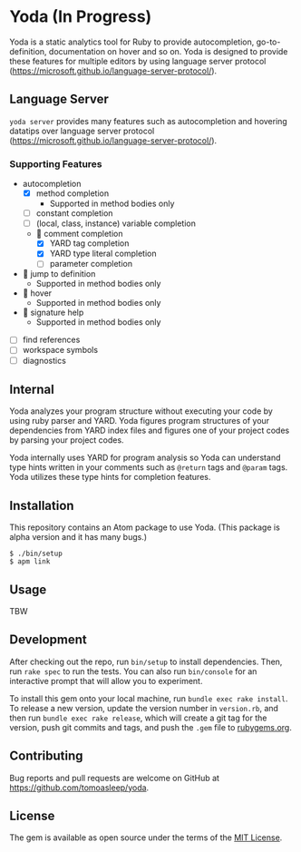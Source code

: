 # Yoda (In Progress)

Yoda is a static analytics tool for Ruby to provide autocompletion, go-to-definition, documentation on hover and so on.
Yoda is designed to provide these features for multiple editors by using language server protocol (https://microsoft.github.io/language-server-protocol/).

## Language Server

`yoda server` provides many features such as autocompletion and hovering datatips over language server protocol (https://microsoft.github.io/language-server-protocol/).

### Supporting Features

- autocompletion
  - [x] method completion
    - Supported in method bodies only
  - [ ] constant completion
  - [ ] (local, class, instance) variable completion
  - :small_red_triangle: comment completion
    - [x] YARD tag completion
    - [x] YARD type literal completion
    - [ ] parameter completion
- :small_red_triangle: jump to definition
  - Supported in method bodies only
- :small_red_triangle: hover
  - Supported in method bodies only
- :small_red_triangle: signature help
  - Supported in method bodies only
- [ ] find references
- [ ] workspace symbols
- [ ] diagnostics

## Internal

Yoda analyzes your program structure without executing your code by using ruby parser and YARD.
Yoda figures program structures of your dependencies from YARD index files and
figures one of your project codes by parsing your project codes.

Yoda internally uses YARD for program analysis so Yoda can understand type hints written in your comments such as `@return` tags and `@param` tags.
Yoda utilizes these type hints for completion features.

## Installation

This repository contains an Atom package to use Yoda.
(This package is alpha version and it has many bugs.)

```
$ ./bin/setup
$ apm link
```

## Usage

TBW

## Development

After checking out the repo, run `bin/setup` to install dependencies. Then, run `rake spec` to run the tests. You can also run `bin/console` for an interactive prompt that will allow you to experiment.

To install this gem onto your local machine, run `bundle exec rake install`. To release a new version, update the version number in `version.rb`, and then run `bundle exec rake release`, which will create a git tag for the version, push git commits and tags, and push the `.gem` file to [rubygems.org](https://rubygems.org).

## Contributing

Bug reports and pull requests are welcome on GitHub at https://github.com/tomoasleep/yoda.

## License

The gem is available as open source under the terms of the [MIT License](https://opensource.org/licenses/MIT).
